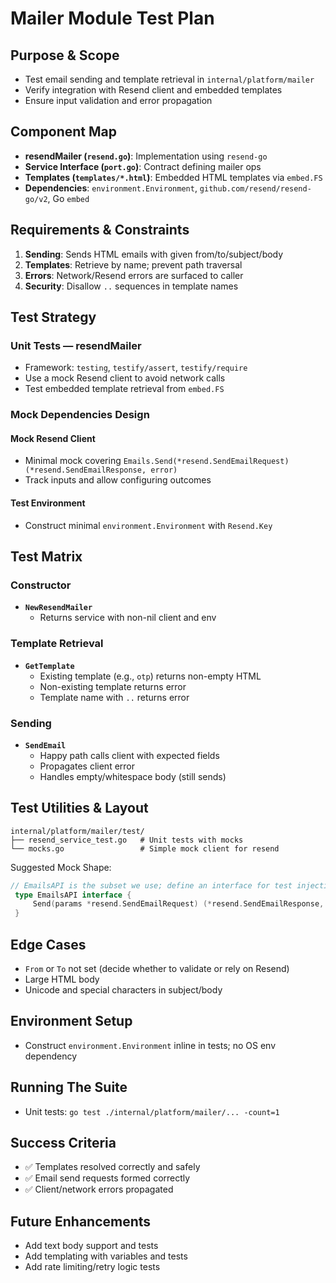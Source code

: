 # Mailer Module Test Plan

## Purpose & Scope
- Test email sending and template retrieval in `internal/platform/mailer`
- Verify integration with Resend client and embedded templates
- Ensure input validation and error propagation

## Component Map
- **resendMailer (`resend.go`)**: Implementation using `resend-go`
- **Service Interface (`port.go`)**: Contract defining mailer ops
- **Templates (`templates/*.html`)**: Embedded HTML templates via `embed.FS`
- **Dependencies**: `environment.Environment`, `github.com/resend/resend-go/v2`, Go `embed`

## Requirements & Constraints
1. **Sending**: Sends HTML emails with given from/to/subject/body
2. **Templates**: Retrieve by name; prevent path traversal
3. **Errors**: Network/Resend errors are surfaced to caller
4. **Security**: Disallow `..` sequences in template names

## Test Strategy

### Unit Tests — resendMailer
- Framework: `testing`, `testify/assert`, `testify/require`
- Use a mock Resend client to avoid network calls
- Test embedded template retrieval from `embed.FS`

### Mock Dependencies Design

#### Mock Resend Client
- Minimal mock covering `Emails.Send(*resend.SendEmailRequest) (*resend.SendEmailResponse, error)`
- Track inputs and allow configuring outcomes

#### Test Environment
- Construct minimal `environment.Environment` with `Resend.Key`

## Test Matrix

### Constructor
- **`NewResendMailer`**
  - Returns service with non-nil client and env

### Template Retrieval
- **`GetTemplate`**
  - Existing template (e.g., `otp`) returns non-empty HTML
  - Non-existing template returns error
  - Template name with `..` returns error

### Sending
- **`SendEmail`**
  - Happy path calls client with expected fields
  - Propagates client error
  - Handles empty/whitespace body (still sends)

## Test Utilities & Layout
```
internal/platform/mailer/test/
├── resend_service_test.go   # Unit tests with mocks
└── mocks.go                 # Simple mock client for resend
```

Suggested Mock Shape:
```go
// EmailsAPI is the subset we use; define an interface for test injection
 type EmailsAPI interface {
     Send(params *resend.SendEmailRequest) (*resend.SendEmailResponse, error)
 }
```

## Edge Cases
- `From` or `To` not set (decide whether to validate or rely on Resend)
- Large HTML body
- Unicode and special characters in subject/body

## Environment Setup
- Construct `environment.Environment` inline in tests; no OS env dependency

## Running The Suite
- Unit tests: `go test ./internal/platform/mailer/... -count=1`

## Success Criteria
- ✅ Templates resolved correctly and safely
- ✅ Email send requests formed correctly
- ✅ Client/network errors propagated

## Future Enhancements
- Add text body support and tests
- Add templating with variables and tests
- Add rate limiting/retry logic tests
